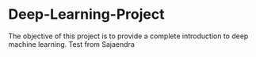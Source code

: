 # Deep-Learning-Project
The objective of this project is to provide a complete introduction to deep machine learning.
Test from Sajaendra
